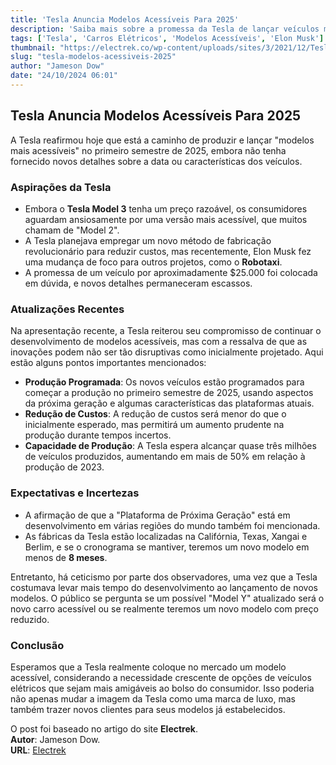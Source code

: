 ```yaml
---
title: 'Tesla Anuncia Modelos Acessíveis Para 2025'
description: 'Saiba mais sobre a promessa da Tesla de lançar veículos mais acessíveis no primeiro semestre de 2025.'
tags: ['Tesla', 'Carros Elétricos', 'Modelos Acessíveis', 'Elon Musk']
thumbnail: "https://electrek.co/wp-content/uploads/sites/3/2021/12/Tesla-all-casrs-hero.jpg?quality=82&strip=all&w=1600"
slug: "tesla-modelos-acessiveis-2025"
author: "Jameson Dow"
date: "24/10/2024 06:01"
---
```


## Tesla Anuncia Modelos Acessíveis Para 2025

A Tesla reafirmou hoje que está a caminho de produzir e lançar "modelos mais acessíveis" no primeiro semestre de 2025, embora não tenha fornecido novos detalhes sobre a data ou características dos veículos.

### Aspirações da Tesla

- Embora o **Tesla Model 3** tenha um preço razoável, os consumidores aguardam ansiosamente por uma versão mais acessível, que muitos chamam de "Model 2".
- A Tesla planejava empregar um novo método de fabricação revolucionário para reduzir custos, mas recentemente, Elon Musk fez uma mudança de foco para outros projetos, como o **Robotaxi**.
- A promessa de um veículo por aproximadamente $25.000 foi colocada em dúvida, e novos detalhes permaneceram escassos.

### Atualizações Recentes

Na apresentação recente, a Tesla reiterou seu compromisso de continuar o desenvolvimento de modelos acessíveis, mas com a ressalva de que as inovações podem não ser tão disruptivas como inicialmente projetado. Aqui estão alguns pontos importantes mencionados:

- **Produção Programada**: Os novos veículos estão programados para começar a produção no primeiro semestre de 2025, usando aspectos da próxima geração e algumas características das plataformas atuais.
- **Redução de Custos**: A redução de custos será menor do que o inicialmente esperado, mas permitirá um aumento prudente na produção durante tempos incertos.
- **Capacidade de Produção**: A Tesla espera alcançar quase três milhões de veículos produzidos, aumentando em mais de 50% em relação à produção de 2023.

### Expectativas e Incertezas

- A afirmação de que a "Plataforma de Próxima Geração" está em desenvolvimento em várias regiões do mundo também foi mencionada. 
- As fábricas da Tesla estão localizadas na Califórnia, Texas, Xangai e Berlim, e se o cronograma se mantiver, teremos um novo modelo em menos de **8 meses**.

Entretanto, há ceticismo por parte dos observadores, uma vez que a Tesla costumava levar mais tempo do desenvolvimento ao lançamento de novos modelos. O público se pergunta se um possível "Model Y" atualizado será o novo carro acessível ou se realmente teremos um novo modelo com preço reduzido.

### Conclusão

Esperamos que a Tesla realmente coloque no mercado um modelo acessível, considerando a necessidade crescente de opções de veículos elétricos que sejam mais amigáveis ao bolso do consumidor. Isso poderia não apenas mudar a imagem da Tesla como uma marca de luxo, mas também trazer novos clientes para seus modelos já estabelecidos.

O post foi baseado no artigo do site **Electrek**.  
**Autor**: Jameson Dow.  
**URL**: [Electrek](https://electrek.co/2024/10/23/tesla-reiterates-affordable-models-coming-in-1h-2025-but-with-no-new-details/)